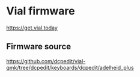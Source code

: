 # Vial firmware

https://get.vial.today

## Firmware source

https://github.com/dcpedit/vial-qmk/tree/dcpedit/keyboards/dcpedit/adelheid_plus
